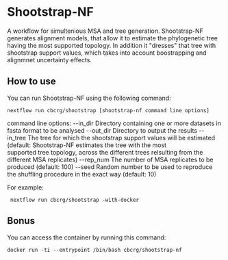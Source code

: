 Shootstrap-NF
===================

A workflow for simultenious MSA and tree generation. 
Shootstrap-NF generates alignment models, that allow it to estimate the phylogenetic tree having the most supported topology. 
In addition it "dresses" that tree with shootstrap support values, which takes into account boostrapping and alignmnet uncertainty effects.

How to use
-----------
    
You can run Shootstrap-NF using the following command: 

    nextflow run cbcrg/shootstrap [shootstrap-nf command line options]

command line options:
--in_dir Directory containing one or more datasets in fasta format to be analysed
--out_dir Directory to output the results
--in_tree The tree for which the shootstrap support values will be estimated (default: Shootstrap-NF estimates the tree with the most   
  supported tree topology, across the different trees relsulting from the different MSA replicates)
--rep_num The number of MSA replicates to be produced (default: 100)
--seed Random number to be used to reproduce the shuffling procedure in the exact way (default: 10)

For example: 

     nextflow run cbcrg/shootstrap -with-docker
    
    
Bonus
------

You can access the container by running this command: 

	docker run -ti --entrypoint /bin/bash cbcrg/shootstrap-nf

